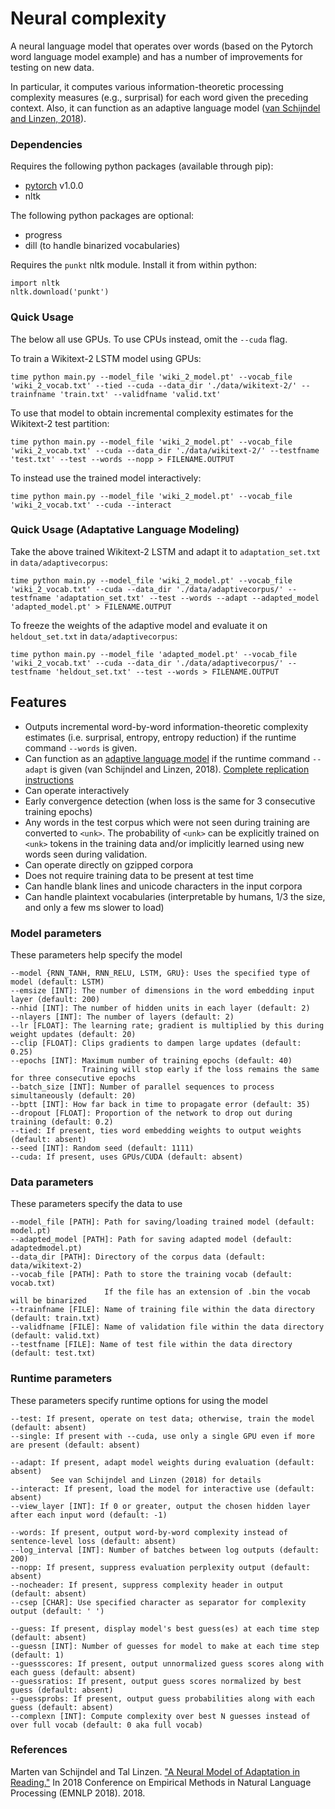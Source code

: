 # Neural complexity
A neural language model that operates over words (based on the Pytorch word language model example) and has a number of improvements for testing on new data.

In particular, it computes various information-theoretic processing complexity measures (e.g., surprisal) for each word given the preceding context. Also, it can function as an adaptive language model ([van Schijndel and Linzen, 2018](http://aclweb.org/anthology/D18-1499)).

### Dependencies
Requires the following python packages (available through pip):
* [pytorch](https://pytorch.org/) v1.0.0
* nltk

The following python packages are optional:
* progress
* dill (to handle binarized vocabularies)

Requires the `punkt` nltk module. Install it from within python:

    import nltk
    nltk.download('punkt')  

### Quick Usage
The below all use GPUs. To use CPUs instead, omit the `--cuda` flag.

To train a Wikitext-2 LSTM model using GPUs:

    time python main.py --model_file 'wiki_2_model.pt' --vocab_file 'wiki_2_vocab.txt' --tied --cuda --data_dir './data/wikitext-2/' --trainfname 'train.txt' --validfname 'valid.txt'

To use that model to obtain incremental complexity estimates for the Wikitext-2 test partition:

    time python main.py --model_file 'wiki_2_model.pt' --vocab_file 'wiki_2_vocab.txt' --cuda --data_dir './data/wikitext-2/' --testfname 'test.txt' --test --words --nopp > FILENAME.OUTPUT

To instead use the trained model interactively:

    time python main.py --model_file 'wiki_2_model.pt' --vocab_file 'wiki_2_vocab.txt' --cuda --interact

### Quick Usage (Adaptative Language Modeling)
Take the above trained Wikitext-2 LSTM and adapt it to `adaptation_set.txt` in `data/adaptivecorpus`:

    time python main.py --model_file 'wiki_2_model.pt' --vocab_file 'wiki_2_vocab.txt' --cuda --data_dir './data/adaptivecorpus/' --testfname 'adaptation_set.txt' --test --words --adapt --adapted_model 'adapted_model.pt' > FILENAME.OUTPUT

To freeze the weights of the adaptive model and evaluate it on `heldout_set.txt` in `data/adaptivecorpus`:

    time python main.py --model_file 'adapted_model.pt' --vocab_file 'wiki_2_vocab.txt' --cuda --data_dir './data/adaptivecorpus/' --testfname 'heldout_set.txt' --test --words > FILENAME.OUTPUT

## Features
* Outputs incremental word-by-word information-theoretic complexity estimates (i.e. surprisal, entropy, entropy reduction) if the runtime command `--words` is given.
* Can function as an [adaptive language model](http://aclweb.org/anthology/D18-1499) if the runtime command `--adapt` is given (van Schijndel and Linzen, 2018). [Complete replication instructions](https://github.com/vansky/replications/blob/master/vanschijndel_linzen-2018-emnlp/vanschijndel_linzen-2018-emnlp-replication.md)
* Can operate interactively
* Early convergence detection (when loss is the same for 3 consecutive training epochs)
* Any words in the test corpus which were not seen during training are converted to `<unk>`. The probability of `<unk>` can be explicitly trained on `<unk>` tokens in the training data and/or implicitly learned using new words seen during validation.
* Can operate directly on gzipped corpora
* Does not require training data to be present at test time
* Can handle blank lines and unicode characters in the input corpora
* Can handle plaintext vocabularies (interpretable by humans, 1/3 the size, and only a few ms slower to load)

### Model parameters
These parameters help specify the model  

    --model {RNN_TANH, RNN_RELU, LSTM, GRU}: Uses the specified type of model (default: LSTM)  
    --emsize [INT]: The number of dimensions in the word embedding input layer (default: 200)  
    --nhid [INT]: The number of hidden units in each layer (default: 2)  
    --nlayers [INT]: The number of layers (default: 2)  
    --lr [FLOAT]: The learning rate; gradient is multiplied by this during weight updates (default: 20)  
    --clip [FLOAT]: Clips gradients to dampen large updates (default: 0.25)  
    --epochs [INT]: Maximum number of training epochs (default: 40)  
                    Training will stop early if the loss remains the same for three consecutive epochs  
    --batch_size [INT]: Number of parallel sequences to process simultaneously (default: 20)  
    --bptt [INT]: How far back in time to propagate error (default: 35)  
    --dropout [FLOAT]: Proportion of the network to drop out during training (default: 0.2)  
    --tied: If present, ties word embedding weights to output weights (default: absent)  
    --seed [INT]: Random seed (default: 1111)  
    --cuda: If present, uses GPUs/CUDA (default: absent)
    
### Data parameters
These parameters specify the data to use

    --model_file [PATH]: Path for saving/loading trained model (default: model.pt)
    --adapted_model [PATH]: Path for saving adapted model (default: adaptedmodel.pt)  
    --data_dir [PATH]: Directory of the corpus data (default: data/wikitext-2)  
    --vocab_file [PATH]: Path to store the training vocab (default: vocab.txt)
                         If the file has an extension of .bin the vocab will be binarized
    --trainfname [FILE]: Name of training file within the data directory (default: train.txt)  
    --validfname [FILE]: Name of validation file within the data directory (default: valid.txt)  
    --testfname [FILE]: Name of test file within the data directory (default: test.txt)  
    
### Runtime parameters
These parameters specify runtime options for using the model

    --test: If present, operate on test data; otherwise, train the model (default: absent)  
    --single: If present with --cuda, use only a single GPU even if more are present (default: absent)  

    --adapt: If present, adapt model weights during evaluation (default: absent)
             See van Schijndel and Linzen (2018) for details
    --interact: If present, load the model for interactive use (default: absent)  
    --view_layer [INT]: If 0 or greater, output the chosen hidden layer after each input word (default: -1)  
    
    --words: If present, output word-by-word complexity instead of sentence-level loss (default: absent)
    --log_interval [INT]: Number of batches between log outputs (default: 200)  
    --nopp: If present, suppress evaluation perplexity output (default: absent)  
    --nocheader: If present, suppress complexity header in output (default: absent)  
    --csep [CHAR]: Use specified character as separator for complexity output (default: ' ')  
    
    --guess: If present, display model's best guess(es) at each time step (default: absent)
    --guessn [INT]: Number of guesses for model to make at each time step (default: 1)  
    --guessscores: If present, output unnormalized guess scores along with each guess (default: absent)  
    --guessratios: If present, output guess scores normalized by best guess (default: absent)  
    --guessprobs: If present, output guess probabilities along with each guess (default: absent)  
    --complexn [INT]: Compute complexity over best N guesses instead of over full vocab (default: 0 aka full vocab)  

### References

Marten van Schijndel and Tal Linzen. ["A Neural Model of Adaptation in Reading."](http://aclweb.org/anthology/D18-1499) In 2018 Conference on Empirical Methods in Natural Language Processing (EMNLP 2018). 2018.